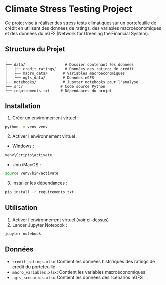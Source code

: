 # Climate Stress Testing Project

Ce projet vise à réaliser des stress tests climatiques sur un portefeuille de crédit en utilisant des données de ratings, des variables macroéconomiques et des données du nGFS (Network for Greening the Financial System).

## Structure du Projet

```
.
├── data/                  # Dossier contenant les données
│   ├── credit_ratings/    # Données des ratings de crédit
│   ├── macro_data/       # Variables macroéconomiques
│   └── ngfs_data/        # Données nGFS
├── notebooks/            # Jupyter notebooks pour l'analyse
├── src/                 # Code source Python
└── requirements.txt     # Dépendances du projet
```

## Installation

1. Créer un environnement virtuel :
```bash
python -m venv venv
```

2. Activer l'environnement virtuel :
- Windows :
```bash
venv\Scripts\activate
```
- Unix/MacOS :
```bash
source venv/bin/activate
```

3. Installer les dépendances :
```bash
pip install -r requirements.txt
```

## Utilisation

1. Activer l'environnement virtuel (voir ci-dessus)
2. Lancer Jupyter Notebook :
```bash
jupyter notebook
```

## Données

- `credit_ratings.xlsx`: Contient les données historiques des ratings de crédit du portefeuille
- `macro_variables.xlsx`: Contient les variables macroéconomiques
- `ngfs_scenarios.xlsx`: Contient les données des scénarios nGFS

